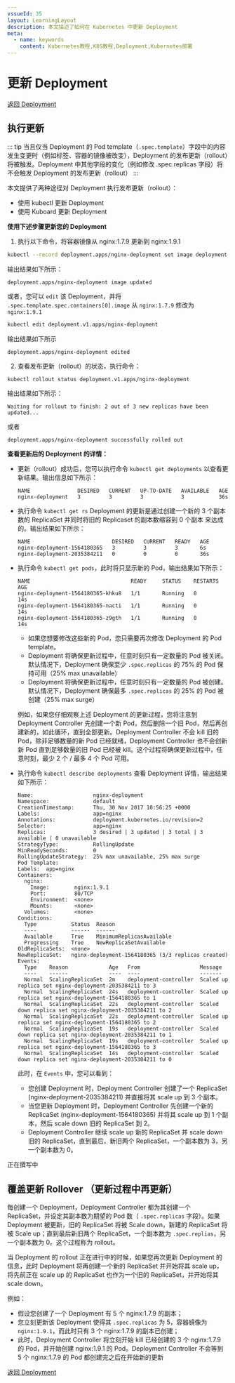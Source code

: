 ```yaml
---
vssueId: 35
layout: LearningLayout
description: 本文描述了如何在 Kubernetes 中更新 Deployment
meta:
  - name: keywords
    content: Kubernetes教程,K8S教程,Deployment,Kubernetes部署
---
```


# 更新 Deployment

<AdSenseTitle/>

[返回 Deployment](./#deployment-概述)

## 执行更新

::: tip
当且仅当 Deployment 的 Pod template（`.spec.template`）字段中的内容发生变更时（例如标签、容器的镜像被改变），Deployment 的发布更新（rollout）将被触发。Deployment 中其他字段的变化（例如修改 .spec.replicas 字段）将不会触发 Deployment 的发布更新（rollout）
:::

本文提供了两种途径对 Deployment 执行发布更新（rollout）：
* 使用 kubectl 更新 Deployment
* 使用 Kuboard 更新 Deployment

<b-card>
<b-tabs content-class="mt-3">
<b-tab title="使用 kubectl 更新 Deployment" active>


**使用下述步骤更新您的 Deployment**

1. 执行以下命令，将容器镜像从 nginx:1.7.9 更新到 nginx:1.9.1

  ```sh
  kubectl --record deployment.apps/nginx-deployment set image deployment.v1.apps/nginx-deployment nginx=nginx:1.9.1
  ```

  输出结果如下所示：

  ```
  deployment.apps/nginx-deployment image updated
  ```

  或者，您可以 `edit` 该 Deployment，并将 `.spec.template.spec.containers[0].image` 从 `nginx:1.7.9` 修改为 `nginx:1.9.1` 

  ```sh
  kubectl edit deployment.v1.apps/nginx-deployment
  ```
  输出结果如下所示

  ```
  deployment.apps/nginx-deployment edited
  ```

2. 查看发布更新（rollout）的状态，执行命令：

  ```sh
  kubectl rollout status deployment.v1.apps/nginx-deployment
  ```
  输出结果如下所示：
  ```
  Waiting for rollout to finish: 2 out of 3 new replicas have been updated...
  ```
  或者
  ```
  deployment.apps/nginx-deployment successfully rolled out
  ```

**查看更新后的 Deployment 的详情：**

* 更新（rollout）成功后，您可以执行命令 `kubectl get deployments` 以查看更新结果。输出信息如下所示：

  ```
  NAME               DESIRED   CURRENT   UP-TO-DATE   AVAILABLE   AGE
  nginx-deployment   3         3         3            3           36s
  ```

* 执行命令 `kubectl get rs` Deployment 的更新是通过创建一个新的 3 个副本数的 ReplicaSet 并同时将旧的 Replicaset 的副本数缩容到 0 个副本 来达成的。输出结果如下所示：

  ```
  NAME                          DESIRED   CURRENT   READY   AGE
  nginx-deployment-1564180365   3         3         3       6s
  nginx-deployment-2035384211   0         0         0       36s
  ```

* 执行命令 `kubectl get pods`，此时将只显示新的 Pod，输出结果如下所示：

  ```
  NAME                                READY     STATUS    RESTARTS   AGE
  nginx-deployment-1564180365-khku8   1/1       Running   0          14s
  nginx-deployment-1564180365-nacti   1/1       Running   0          14s
  nginx-deployment-1564180365-z9gth   1/1       Running   0          14s
  ```
  * 如果您想要修改这些新的 Pod，您只需要再次修改 Deployment 的 Pod template。
  * Deployment 将确保更新过程中，任意时刻只有一定数量的 Pod 被关闭。默认情况下，Deployment 确保至少 `.spec.replicas` 的 75% 的 Pod 保持可用（25% max unavailable）
  * Deployment 将确保更新过程中，任意时刻只有一定数量的 Pod 被创建。默认情况下，Deployment 确保最多 `.spec.replicas` 的 25% 的 Pod 被创建（25% max surge）

  例如，如果您仔细观察上述 Deployment 的更新过程，您将注意到 Deployment Controller 先创建一个新 Pod，然后删除一个旧 Pod，然后再创建新的，如此循环，直到全部更新。Deployment Controller 不会 kill 旧的 Pod，除非足够数量的新 Pod 已经就绪，Deployment Controller 也不会创新新 Pod 直到足够数量的旧 Pod 已经被 kill。这个过程将确保更新过程中，任意时刻，最少 2 个 / 最多 4 个 Pod 可用。

* 执行命令 `kubectl describe deployments` 查看 Deployment 详情，输出结果如下所示：
  
  ```
  Name:                   nginx-deployment
  Namespace:              default
  CreationTimestamp:      Thu, 30 Nov 2017 10:56:25 +0000
  Labels:                 app=nginx
  Annotations:            deployment.kubernetes.io/revision=2
  Selector:               app=nginx
  Replicas:               3 desired | 3 updated | 3 total | 3 available | 0 unavailable
  StrategyType:           RollingUpdate
  MinReadySeconds:        0
  RollingUpdateStrategy:  25% max unavailable, 25% max surge
  Pod Template:
  Labels:  app=nginx
  Containers:
    nginx:
      Image:        nginx:1.9.1
      Port:         80/TCP
      Environment:  <none>
      Mounts:       <none>
    Volumes:        <none>
  Conditions:
    Type           Status  Reason
    ----           ------  ------
    Available      True    MinimumReplicasAvailable
    Progressing    True    NewReplicaSetAvailable
  OldReplicaSets:  <none>
  NewReplicaSet:   nginx-deployment-1564180365 (3/3 replicas created)
  Events:
    Type    Reason             Age   From                   Message
    ----    ------             ----  ----                   -------
    Normal  ScalingReplicaSet  2m    deployment-controller  Scaled up replica set nginx-deployment-2035384211 to 3
    Normal  ScalingReplicaSet  24s   deployment-controller  Scaled up replica set nginx-deployment-1564180365 to 1
    Normal  ScalingReplicaSet  22s   deployment-controller  Scaled down replica set nginx-deployment-2035384211 to 2
    Normal  ScalingReplicaSet  22s   deployment-controller  Scaled up replica set nginx-deployment-1564180365 to 2
    Normal  ScalingReplicaSet  19s   deployment-controller  Scaled down replica set nginx-deployment-2035384211 to 1
    Normal  ScalingReplicaSet  19s   deployment-controller  Scaled up replica set nginx-deployment-1564180365 to 3
    Normal  ScalingReplicaSet  14s   deployment-controller  Scaled down replica set nginx-deployment-2035384211 to 0
  ```

  此时，在 `Events` 中，您可以看到：
  * 您创建 Deployment 时，Deployment Controller 创建了一个 ReplicaSet (nginx-deployment-2035384211) 并直接将其 scale up 到 3 个副本。
  * 当您更新 Deployment 时，Deployment Controller 先创建一个新的 ReplicaSet (nginx-deployment-1564180365) 并将其 scale up 到 1 个副本，然后 scale down 旧的 ReplicaSet 到 2。
  * Deployment Controller 继续 scale up 新的 ReplicaSet 并 scale down 旧的 ReplicaSet，直到最后，新旧两个 ReplicaSet，一个副本数为 3，另一个副本数为 0。

</b-tab>
<b-tab title="使用 Kuboard 更新 Deployment">

正在撰写中

</b-tab>
</b-tabs>
</b-card>

## 覆盖更新 Rollover （更新过程中再更新）

每创建一个 Deployment，Deployment Controller 都为其创建一个 ReplicaSet，并设定其副本数为期望的 Pod 数（ `.spec.replicas` 字段）。如果 Deployment 被更新，旧的 ReplicaSet 将被 Scale down，新建的 ReplicaSet 将被 Scale up；直到最后新旧两个 ReplicaSet，一个副本数为 `.spec.replias`，另一个副本数为 0。这个过程称为 rollout。

当 Deployment 的 rollout 正在进行中的时候，如果您再次更新 Deployment 的信息，此时 Deployment 将再创建一个新的 ReplicaSet 并开始将其 scale up，将先前正在 scale up 的 ReplicaSet 也作为一个旧的 ReplicaSet，并开始将其 scale down。

例如：
* 假设您创建了一个 Deployment 有 5 个 nginx:1.7.9 的副本；
* 您立刻更新该 Deployment 使得其 `.spec.replicas` 为 5，容器镜像为 `nginx:1.9.1`，而此时只有 3 个 nginx:1.7.9 的副本已创建；
* 此时，Deployment Controller 将立刻开始 kill 已经创建的 3 个 nginx:1.7.9 的 Pod，并开始创建 nginx:1.9.1 的 Pod。Deployment Controller 不会等到 5 个 nginx:1.7.9 的 Pod 都创建完之后在开始新的更新


[返回 Deployment](./#deployment-概述)
